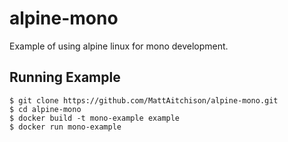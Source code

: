 # alpine-mono
Example of using alpine linux for mono development.

## Running Example

    $ git clone https://github.com/MattAitchison/alpine-mono.git
    $ cd alpine-mono
    $ docker build -t mono-example example
    $ docker run mono-example
